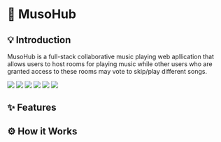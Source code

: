 # 🎵 MusoHub

## 💡 Introduction
MusoHub is a full-stack collaborative music playing web apllication that allows users to host rooms for playing music while other users who are granted access to these rooms may vote to skip/play different songs.

<img src="https://img.shields.io/badge/-Python-blue" /> <img src="https://img.shields.io/badge/-Django-green" /> <img src="https://img.shields.io/badge/-JavaScript-yellow" /> <img src="https://img.shields.io/badge/-Reactjs-red" /> <img src="https://img.shields.io/badge/-Material_ui-purple" /> <img src="https://img.shields.io/badge/-PostgreSQL-blue" />

## ✨ Features

## ⚙ How it Works

<!-- FOR RESUME
- Utilized Django rest framework to develop custom api endpoints to provide information about current room details, currently playing songs, and other components of the web app.
- ^^or can just start at "Developed custom api..."^^
-->
